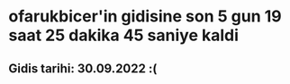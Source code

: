 # ofarukbicer'in gidisine son 5 gun 19 saat 25 dakika 45 saniye kaldi

## Gidis tarihi: 30.09.2022 :(